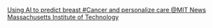 [Using AI to predict breast #Cancer and personalize care   @MIT News   Massachusetts Institute of Technology ](https://qi.tc/qi/8568)